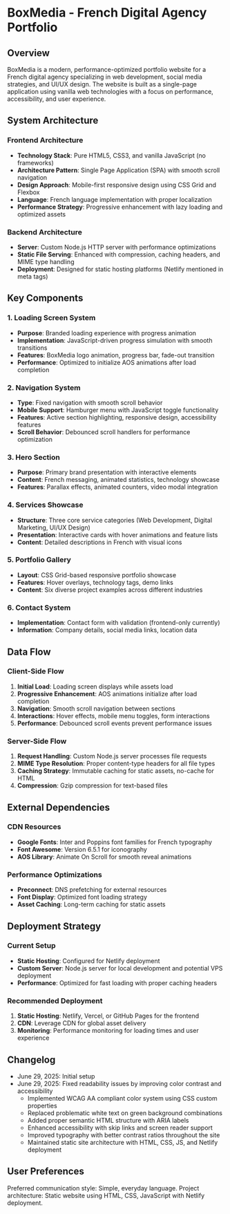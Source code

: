 # BoxMedia - French Digital Agency Portfolio

## Overview

BoxMedia is a modern, performance-optimized portfolio website for a French digital agency specializing in web development, social media strategies, and UI/UX design. The website is built as a single-page application using vanilla web technologies with a focus on performance, accessibility, and user experience.

## System Architecture

### Frontend Architecture
- **Technology Stack**: Pure HTML5, CSS3, and vanilla JavaScript (no frameworks)
- **Architecture Pattern**: Single Page Application (SPA) with smooth scroll navigation
- **Design Approach**: Mobile-first responsive design using CSS Grid and Flexbox
- **Language**: French language implementation with proper localization
- **Performance Strategy**: Progressive enhancement with lazy loading and optimized assets

### Backend Architecture
- **Server**: Custom Node.js HTTP server with performance optimizations
- **Static File Serving**: Enhanced with compression, caching headers, and MIME type handling
- **Deployment**: Designed for static hosting platforms (Netlify mentioned in meta tags)

## Key Components

### 1. Loading Screen System
- **Purpose**: Branded loading experience with progress animation
- **Implementation**: JavaScript-driven progress simulation with smooth transitions
- **Features**: BoxMedia logo animation, progress bar, fade-out transition
- **Performance**: Optimized to initialize AOS animations after load completion

### 2. Navigation System
- **Type**: Fixed navigation with smooth scroll behavior
- **Mobile Support**: Hamburger menu with JavaScript toggle functionality
- **Features**: Active section highlighting, responsive design, accessibility features
- **Scroll Behavior**: Debounced scroll handlers for performance optimization

### 3. Hero Section
- **Purpose**: Primary brand presentation with interactive elements
- **Content**: French messaging, animated statistics, technology showcase
- **Features**: Parallax effects, animated counters, video modal integration

### 4. Services Showcase
- **Structure**: Three core service categories (Web Development, Digital Marketing, UI/UX Design)
- **Presentation**: Interactive cards with hover animations and feature lists
- **Content**: Detailed descriptions in French with visual icons

### 5. Portfolio Gallery
- **Layout**: CSS Grid-based responsive portfolio showcase
- **Features**: Hover overlays, technology tags, demo links
- **Content**: Six diverse project examples across different industries

### 6. Contact System
- **Implementation**: Contact form with validation (frontend-only currently)
- **Information**: Company details, social media links, location data

## Data Flow

### Client-Side Flow
1. **Initial Load**: Loading screen displays while assets load
2. **Progressive Enhancement**: AOS animations initialize after load completion
3. **Navigation**: Smooth scroll navigation between sections
4. **Interactions**: Hover effects, mobile menu toggles, form interactions
5. **Performance**: Debounced scroll events prevent performance issues

### Server-Side Flow
1. **Request Handling**: Custom Node.js server processes file requests
2. **MIME Type Resolution**: Proper content-type headers for all file types
3. **Caching Strategy**: Immutable caching for static assets, no-cache for HTML
4. **Compression**: Gzip compression for text-based files

## External Dependencies

### CDN Resources
- **Google Fonts**: Inter and Poppins font families for French typography
- **Font Awesome**: Version 6.5.1 for iconography
- **AOS Library**: Animate On Scroll for smooth reveal animations

### Performance Optimizations
- **Preconnect**: DNS prefetching for external resources
- **Font Display**: Optimized font loading strategy
- **Asset Caching**: Long-term caching for static assets

## Deployment Strategy

### Current Setup
- **Static Hosting**: Configured for Netlify deployment
- **Custom Server**: Node.js server for local development and potential VPS deployment
- **Performance**: Optimized for fast loading with proper caching headers

### Recommended Deployment
1. **Static Hosting**: Netlify, Vercel, or GitHub Pages for the frontend
2. **CDN**: Leverage CDN for global asset delivery
3. **Monitoring**: Performance monitoring for loading times and user experience

## Changelog

- June 29, 2025: Initial setup
- June 29, 2025: Fixed readability issues by improving color contrast and accessibility
  - Implemented WCAG AA compliant color system using CSS custom properties
  - Replaced problematic white text on green background combinations
  - Added proper semantic HTML structure with ARIA labels
  - Enhanced accessibility with skip links and screen reader support
  - Improved typography with better contrast ratios throughout the site
  - Maintained static site architecture with HTML, CSS, JS, and Netlify deployment

## User Preferences

Preferred communication style: Simple, everyday language.
Project architecture: Static website using HTML, CSS, JavaScript with Netlify deployment.